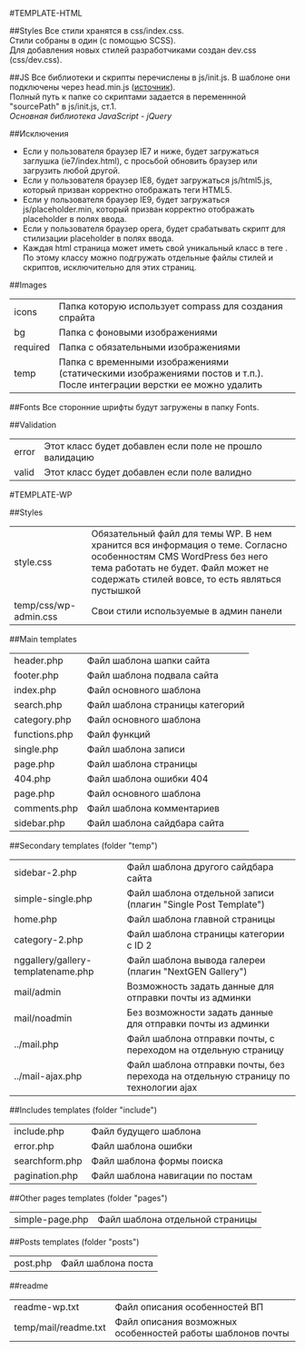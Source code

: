 #TEMPLATE-HTML

##Styles
Все стили хранятся в css/index.css.<br>
Стили собраны  в один (с помощью SCSS).<br>
Для добавления новых стилей разработчиками создан dev.css (css/dev.css).

##JS
Все библиотеки и скрипты перечислены в js/init.js. В шаблоне они подключены через head.min.js (<a href="http://headjs.com/">источник</a>).<br>
Полный путь к папке со скриптами задается в переменнной "sourcePath" в js/init.js, ст.1.<br>
*Основная библиотека JavaScript - jQuery*

##Исключения
* Если у пользователя браузер IE7 и ниже, будет загружаться заглушка (ie7/index.html), с просьбой обновить браузер или загрузить любой другой.
* Если у пользователя браузер IE8, будет загружаться js/html5.js, который призван корректно отображать теги HTML5.
* Если у пользователя браузер IE9, будет загружаться js/placeholder.min, который призван корректно отображать placeholder в полях ввода.
* Если у пользователя браузер opera, будет срабатывать скрипт для стилизации placeholder в полях ввода.
* Каждая html страница может иметь свой уникальный класс в теге <html>. По этому классу можно подгружать отдельные файлы стилей и скриптов, исключительно для этих страниц.

##Images
<table>
    <tr>
        <td>icons</td>
        <td>Папка которую использует compass для создания спрайта</td>
    </tr>
    <tr>
        <td>bg</td>
        <td>Папка с фоновыми изображениями</td>
    </tr>
    <tr>
        <td>required</td>
        <td>Папка с обязательными изображениями</td>
    </tr>
    <tr>
        <td>temp</td>
        <td>Папка с временными изображениями (статическими изображениями постов и т.п.). После интеграции верстки ее можно удалить</td>
    </tr>
</table>

##Fonts
Все сторонние шрифты будут загружены в папку Fonts.

##Validation
<table>
    <tr>
        <td>error</td>
        <td>Этот класс будет добавлен если поле не прошло валидацию</td>
    </tr>
    <tr>
        <td>valid</td>
        <td>Этот класс будет добавлен если поле валидно</td>
    </tr>
</table>

#TEMPLATE-WP

##Styles
<table>
    <tr>
        <td>style.css</td>
        <td>Обязательный файл для темы WP. В нем хранится вся информация о теме. Согласно особенностям CMS WordPress без него тема работать не будет. Файл может не содержать стилей вовсе, то есть являться пустышкой</td>
    </tr>
    <tr>
        <td>temp/css/wp-admin.css</td>
        <td>Свои стили используемые в админ панели</td>
    </tr>
</table>

##Main templates
<table>
    <tr>
        <td>header.php</td>
        <td>Файл шаблона шапки сайта</td>
    </tr>
    <tr>
        <td>footer.php</td>
        <td>Файл шаблона подвала сайта</td>
    </tr>
    <tr>
        <td>index.php</td>
        <td>Файл основного шаблона</td>
    </tr>
    <tr>
        <td>search.php</td>
        <td>Файл шаблона страницы категорий</td>
    </tr>
    <tr>
        <td>category.php</td>
        <td>Файл основного шаблона</td>
    </tr>
    <tr>
        <td>functions.php</td>
        <td>Файл функций</td>
    </tr>
    <tr>
        <td>single.php</td>
        <td>Файл шаблона записи</td>
    </tr>
    <tr>
        <td>page.php</td>
        <td>Файл шаблона страницы</td>
    </tr>
    <tr>
        <td>404.php</td>
        <td>Файл шаблона ошибки 404</td>
    </tr>
    <tr>
        <td>page.php</td>
        <td>Файл основного шаблона</td>
    </tr>
    <tr>
        <td>comments.php</td>
        <td>Файл шаблона комментариев</td>
    </tr>
    <tr>
        <td>sidebar.php</td>
        <td>Файл шаблона сайдбара сайта</td>
    </tr>
</table>

##Secondary templates (folder "temp")
<table>
    <tr>
        <td>sidebar-2.php</td>
        <td>Файл шаблона другого сайдбара сайта</td>
    </tr>
    <tr>
        <td>simple-single.php</td>
        <td>Файл шаблона отдельной записи (плагин "Single Post Template")</td>
    </tr>
    <tr>
        <td>home.php</td>
        <td>Файл шаблона главной страницы</td>
    </tr>
    <tr>
        <td>category-2.php</td>
        <td>Файл шаблона страницы категории с ID 2</td>
    </tr>
    <tr>
        <td>nggallery/gallery-templatename.php</td>
        <td>Файл шаблона вывода галереи (плагин "NextGEN Gallery")</td>
    </tr>
    <tr>
        <td>mail/admin</td>
        <td>Возможность задать данные для отправки почты из админки</td>
    </tr>
    <tr>
        <td>mail/noadmin</td>
        <td>Без возможности задать данные для отправки почты из админки</td>
    </tr>
    <tr>
        <td>../mail.php</td>
        <td>Файл шаблона отправки почты, с переходом на отдельную страницу</td>
    </tr>
    <tr>
        <td>../mail-ajax.php</td>
        <td>Файл шаблона отправки почты, без перехода на отдельную страницу по технологии ajax</td>
    </tr>
</table>

##Includes templates (folder "include")
<table>
    <tr>
        <td>include.php</td>
        <td>Файл будущего шаблона</td>
    </tr>
    <tr>
        <td>error.php</td>
        <td>Файл шаблона ошибки</td>
    </tr>
    <tr>
        <td>searchform.php</td>
        <td>Файл шаблона формы поиска</td>
    </tr>
    <tr>
        <td>pagination.php</td>
        <td>Файл шаблона навигации по постам</td>
    </tr>
</table>

##Other pages templates (folder "pages")
<table>
    <tr>
        <td>simple-page.php</td>
        <td>Файл шаблона отдельной страницы</td>
    </tr>
</table>

##Posts templates (folder "posts")
<table>
    <tr>
        <td>post.php</td>
        <td>Файл шаблона поста</td>
    </tr>
</table>

##readme
<table>
    <tr>
        <td>readme-wp.txt</td>
        <td>Файл описания особенностей ВП</td>
    </tr>
    <tr>
        <td>temp/mail/readme.txt</td>
        <td>Файл описания возможных особенностей работы шаблонов почты</td>
    </tr>
</table>